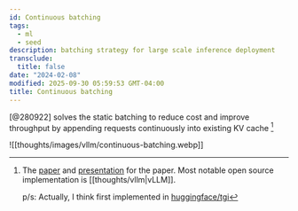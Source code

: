 ```yaml
---
id: Continuous batching
tags:
  - ml
  - seed
description: batching strategy for large scale inference deployment
transclude:
  title: false
date: "2024-02-08"
modified: 2025-09-30 05:59:53 GMT-04:00
title: Continuous batching
---
```


[@280922] solves the static batching to reduce cost and improve throughput by appending requests continuously into existing KV cache [^paper]

[^paper]:
    The [paper](https://www.usenix.org/conference/osdi22/presentation/yu) and [presentation](https://www.youtube.com/watch?v=Ob9PPLxETYU&ab_channel=USENIX) for the paper. Most notable open source implementation is [[thoughts/vllm|vLLM]].

    p/s: Actually, I think first implemented in [huggingface/tgi](https://github.com/huggingface/text-generation-inference)

![[thoughts/images/vllm/continuous-batching.webp]]
